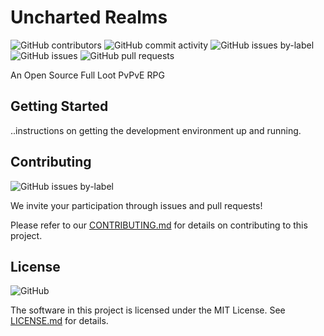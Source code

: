 # Uncharted Realms
![GitHub contributors](https://img.shields.io/github/contributors/senzible/uncharted-realms)
![GitHub commit activity](https://img.shields.io/github/commit-activity/w/senzible/uncharted-realms)
![GitHub issues by-label](https://img.shields.io/github/issues/senzible/uncharted-realms/needs%20triage)
![GitHub issues](https://img.shields.io/github/issues/senzible/uncharted-realms)
![GitHub pull requests](https://img.shields.io/github/issues-pr/senzible/uncharted-realms)

An Open Source Full Loot PvPvE RPG

## Getting Started
..instructions on getting the development environment up and running.

## Contributing
![GitHub issues by-label](https://img.shields.io/github/issues/senzible/uncharted-realms/good%20first%20issue)

We invite your participation through issues and pull requests! 

Please refer to our [CONTRIBUTING.md](CONTRIBUTING.md) for details on contributing to this project.

## License
![GitHub](https://img.shields.io/github/license/senzible/uncharted-realms)

The software in this project is licensed under the MIT License. See [LICENSE.md](LICENSE.md) for details.

